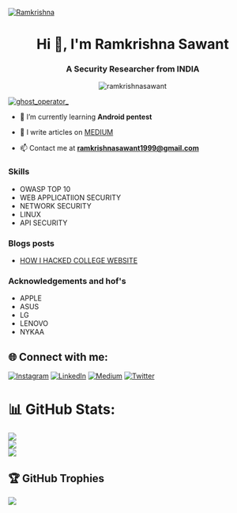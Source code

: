 <a href="https://ibb.co/pndkKSh"><img src="https://i.ibb.co/qxp2gvJ/Ramkrishna.jpg" alt="Ramkrishna" border="0" /></a>
<h1 align="center">Hi 👋, I'm Ramkrishna Sawant</h1>
<h3 align="center">A Security Researcher from INDIA </h3>
<p align="center"> <img src="https://komarev.com/ghpvc/?username=ramkrishnasawant&label=Profile%20views&color=0e75b6&style=flat" alt="ramkrishnasawant" /> </p>

<p align="left"> <a href="https://twitter.com/ghost_operator_" target="blank"><img src="https://img.shields.io/twitter/follow/ghost_operator_?logo=twitter&style=for-the-badge" alt="ghost_operator_" /></a> </p>

- 🌱 I’m currently learning **Android pentest**

- 📝 I write articles on [MEDIUM](https://ramkrishna-sawant.medium.com/)

- 📫 Contact me at  **ramkrishnasawant1999@gmail.com**

### Skills
-   OWASP TOP 10
-   WEB APPLICATIION SECURITY
-   NETWORK SECURITY 
-   LINUX
-   API SECURITY

### Blogs posts
 -  [HOW I HACKED COLLEGE WEBSITE](https://ramkrishna-sawant.medium.com/how-i-hacked-my-friends-college-website-within-10-minutes-e862cb5ad7a3)
 
 ### Acknowledgements and hof's
 - APPLE
 - ASUS
 - LG
 - LENOVO
 - NYKAA
        


## 🌐 Connect with me:
[![Instagram](https://img.shields.io/badge/Instagram-%23E4405F.svg?logo=Instagram&logoColor=white)](https://instagram.com/ig_ramkrishna) [![LinkedIn](https://img.shields.io/badge/LinkedIn-%230077B5.svg?logo=linkedin&logoColor=white)](https://linkedin.com/in/ramkrishnasawant) [![Medium](https://img.shields.io/badge/Medium-12100E?logo=medium&logoColor=white)](https://medium.com/@ramkrishna-sawant) [![Twitter](https://img.shields.io/badge/Twitter-%231DA1F2.svg?logo=Twitter&logoColor=white)](https://twitter.com/GHOST_OPERATOR_) 
# 📊 GitHub Stats:
![](https://github-readme-stats.vercel.app/api?username=Ramkrishnasawant&theme=dracula&hide_border=false&include_all_commits=true&count_private=false)<br/>
![](https://github-readme-streak-stats.herokuapp.com/?user=Ramkrishnasawant&theme=dracula&hide_border=false)<br/>
![](https://github-readme-stats.vercel.app/api/top-langs/?username=Ramkrishnasawant&theme=dracula&hide_border=false&include_all_commits=true&count_private=false&layout=compact)

## 🏆 GitHub Trophies
![](https://github-profile-trophy.vercel.app/?username=Ramkrishnasawant&theme=radical&no-frame=false&no-bg=true&margin-w=4)




